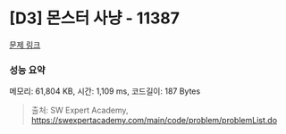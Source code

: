 # [D3] 몬스터 사냥 - 11387 

[문제 링크](https://swexpertacademy.com/main/code/problem/problemDetail.do?contestProbId=AXb6LR76vCcDFARR) 

### 성능 요약

메모리: 61,804 KB, 시간: 1,109 ms, 코드길이: 187 Bytes



> 출처: SW Expert Academy, https://swexpertacademy.com/main/code/problem/problemList.do